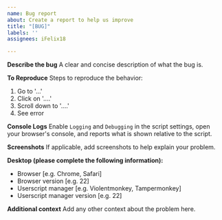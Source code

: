 ```yaml
---
name: Bug report
about: Create a report to help us improve
title: "[BUG]"
labels: ''
assignees: iFelix18

---
```


**Describe the bug**
A clear and concise description of what the bug is.

**To Reproduce**
Steps to reproduce the behavior:
1. Go to '...'
2. Click on '....'
3. Scroll down to '....'
4. See error

**Console Logs**
Enable `Logging` and `Debugging` in the script settings, open your browser's console, and reports what is shown relative to the script.

**Screenshots**
If applicable, add screenshots to help explain your problem.

**Desktop (please complete the following information):**
 - Browser [e.g. Chrome, Safari]
 - Browser version [e.g. 22]
 - Userscript manager [e.g. Violentmonkey, Tampermonkey]
 - Userscript manager version [e.g. 22]

**Additional context**
Add any other context about the problem here.
